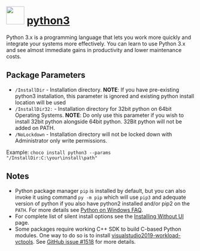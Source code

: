 # <img src="https://cdn.jsdelivr.net/gh/chocolatey-community/chocolatey-packages@edba4a5849ff756e767cba86641bea97ff5721fe/icons/python.svg" width="48" height="48"/> [python3](https://chocolatey.org/packages/python3)

Python 3.x is a programming language that lets you work more quickly and integrate your systems more effectively. You can learn to use Python 3.x and see almost immediate gains in productivity and lower maintenance costs.

## Package Parameters

- `/InstallDir` - Installation directory. **NOTE**: If you have pre-existing python3 installation, this parameter is ignored and existing python install location will be used
- `/InstallDir32:` - Installation directory for 32bit python on 64bit Operating Systems. **NOTE**: Do only use this parameter if you wish to install 32bit python alongside 64bit python. 32Bit python will not be added on PATH.
- `/NoLockdown` - Installation directory will not be locked down with Administrator only write permissions.

Example: `choco install python3 --params "/InstallDir:C:\your\install\path"`

## Notes

- Python package manager `pip` is installed by default, but you can also invoke it using command `py -m pip` which will use `pip3` and adequate version of python if you also have python2 installed and/or pip2 on the `PATH`. For more details see [Python on Windows FAQ](https://docs.python.org/3/faq/windows.html).
- For complete list of silent install options see the [Installing Without UI](https://docs.python.org/3/using/windows.html#installing-without-ui) page.
- Some packages require working C++ SDK to build C-based Python modules. One way to do so is to install [visualstudio2019-workload-vctools](https://chocolatey.org/packages/visualstudio2019-workload-vctools). See [GitHub issue #1518](https://github.com/chocolatey-community/chocolatey-coreteampackages/issues/1518) for more details.
